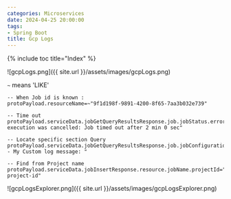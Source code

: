 ```yaml
---
categories: Microservices
date: 2024-04-25 20:00:00
tags:
- Spring Boot
title: Gcp Logs
---
```


{% include toc title="Index" %}

![gcpLogs.png]({{ site.url }}/assets/images/gcpLogs.png)

`~` means 'LIKE'

```shell
-- When Job id is known :
protoPayload.resourceName=~"9f1d198f-9891-4200-8f65-7aa3b032e739"
 
-- Time out
protoPayload.serviceData.jobGetQueryResultsResponse.job.jobStatus.error.message="Job execution was cancelled: Job timed out after 2 min 0 sec"
 
-- Locate specific section Query
protoPayload.serviceData.jobGetQueryResultsResponse.job.jobConfiguration.query.query=~"-- My Custom log message: "
 
-- Find from Project name
protoPayload.serviceData.jobInsertResponse.resource.jobName.projectId="my-project-id"
```

![gcpLogsExplorer.png]({{ site.url }}/assets/images/gcpLogsExplorer.png)